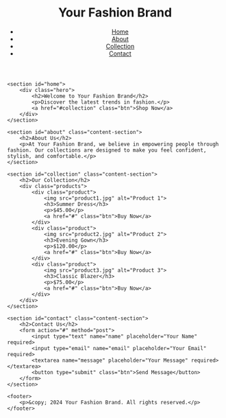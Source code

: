 <!DOCTYPE html>
<html lang="en">
<head>
    <meta charset="UTF-8">
    <meta name="viewport" content="width=device-width, initial-scale=1.0">
    <title>Your Fashion Brand</title>
    <link rel="stylesheet" href="styles.css">
</head>
<body>
    <header>
        <div class="logo">
            <h1>Your Fashion Brand</h1>
        </div>
        <nav>
            <ul>
                <li><a href="#home">Home</a></li>
                <li><a href="#about">About</a></li>
                <li><a href="#collection">Collection</a></li>
                <li><a href="#contact">Contact</a></li>
            </ul>
        </nav>
    </header>

    <section id="home">
        <div class="hero">
            <h2>Welcome to Your Fashion Brand</h2>
            <p>Discover the latest trends in fashion.</p>
            <a href="#collection" class="btn">Shop Now</a>
        </div>
    </section>

    <section id="about" class="content-section">
        <h2>About Us</h2>
        <p>At Your Fashion Brand, we believe in empowering people through fashion. Our collections are designed to make you feel confident, stylish, and comfortable.</p>
    </section>

    <section id="collection" class="content-section">
        <h2>Our Collection</h2>
        <div class="products">
            <div class="product">
                <img src="product1.jpg" alt="Product 1">
                <h3>Summer Dress</h3>
                <p>$45.00</p>
                <a href="#" class="btn">Buy Now</a>
            </div>
            <div class="product">
                <img src="product2.jpg" alt="Product 2">
                <h3>Evening Gown</h3>
                <p>$120.00</p>
                <a href="#" class="btn">Buy Now</a>
            </div>
            <div class="product">
                <img src="product3.jpg" alt="Product 3">
                <h3>Classic Blazer</h3>
                <p>$75.00</p>
                <a href="#" class="btn">Buy Now</a>
            </div>
        </div>
    </section>

    <section id="contact" class="content-section">
        <h2>Contact Us</h2>
        <form action="#" method="post">
            <input type="text" name="name" placeholder="Your Name" required>
            <input type="email" name="email" placeholder="Your Email" required>
            <textarea name="message" placeholder="Your Message" required></textarea>
            <button type="submit" class="btn">Send Message</button>
        </form>
    </section>

    <footer>
        <p>&copy; 2024 Your Fashion Brand. All rights reserved.</p>
    </footer>
</body>
</html>
